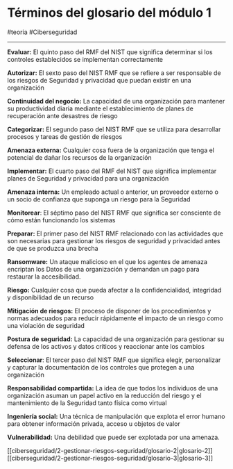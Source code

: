 # Términos del glosario del módulo 1
#teoria #Ciberseguridad 

---
**Evaluar:** El quinto paso del RMF del NIST que significa determinar si los controles establecidos se implementan correctamente

**Autorizar:** El sexto paso del NIST RMF que se refiere a ser responsable de los riesgos de Seguridad y privacidad que puedan existir en una organización

**Continuidad del negocio:** La capacidad de una organización para mantener su productividad diaria mediante el establecimiento de planes de recuperación ante desastres de riesgo

**Categorizar:** El segundo paso del NIST RMF que se utiliza para desarrollar procesos y tareas de gestión de riesgos

**Amenaza externa:** Cualquier cosa fuera de la organización que tenga el potencial de dañar los recursos de la organización

**Implementar:** El cuarto paso del RMF del NIST que significa implementar planes de Seguridad y privacidad para una organización

**Amenaza interna:** Un empleado actual o anterior, un proveedor externo o un socio de confianza que suponga un riesgo para la Seguridad

**Monitorear**: El séptimo paso del NIST RMF que significa ser consciente de cómo están funcionando los sistemas

**Preparar:** El primer paso del NIST RMF relacionado con las actividades que son necesarias para gestionar los riesgos de seguridad y privacidad antes de que se produzca una brecha

**Ransomware:** Un ataque malicioso en el que los agentes de amenaza encriptan los Datos de una organización y demandan un pago para restaurar la accesibilidad.

**Riesgo:** Cualquier cosa que pueda afectar a la confidencialidad, integridad y disponibilidad de un recurso

**Mitigación de riesgos:** El proceso de disponer de los procedimientos y normas adecuados para reducir rápidamente el impacto de un riesgo como una violación de seguridad

**Postura de seguridad:** La capacidad de una organización para gestionar su defensa de los activos y datos críticos y reaccionar ante los cambios

**Seleccionar**: El tercer paso del NIST RMF que significa elegir, personalizar y capturar la documentación de los controles que protegen a una organización

**Responsabilidad compartida:** La idea de que todos los individuos de una organización asuman un papel activo en la reducción del riesgo y el mantenimiento de la Seguridad tanto física como virtual

**Ingeniería social:** Una técnica de manipulación que explota el error humano para obtener información privada, acceso u objetos de valor

**Vulnerabilidad:** Una debilidad que puede ser explotada por una amenaza.

[[ciberseguridad/2-gestionar-riesgos-seguridad/glosario-2|glosario-2]] [[ciberseguridad/2-gestionar-riesgos-seguridad/glosario-3|glosario-3]] 